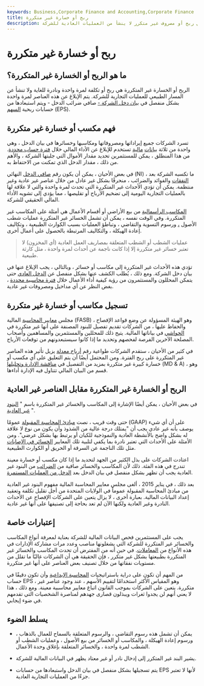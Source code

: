 ```yaml
---
keywords: Business,Corporate Finance and Accounting,Corporate Finance
title: ربح أو خسارة غير متكررة
description: الربح أو الخسارة غير المتكررة هي ربح أو مصروف غير متكرر لا ينشأ من العمليات العادية للشركة.
---
```


# ربح أو خسارة غير متكررة
## ما هو الربح أو الخسارة غير المتكررة؟

الربح أو الخسارة غير المتكررة هي ربح أو تكلفة لمرة واحدة ونادرة للغاية ولا تنشأ عن المسار الطبيعي للعمليات التجارية للشركة. يتم الإبلاغ عن هذه العناصر لمرة واحدة بشكل منفصل في [بيان دخل الشركة -](/incomestatement) صافي ضرائب الدخل - ويتم استبعادها من حسابات ربحية [السهم](/basic-earnings-per-share) (EPS).

## فهم مكسب أو خسارة غير متكررة

تسرد الشركات جميع إيراداتها ومصروفاتها ومكاسبها وخسائرها في بيان الدخل ، وهي واحدة من ثلاثة [بيانات](/accountingperiod) [مالية](/financial-statements) تستخدم للإبلاغ عن الأداء المالي خلال [فترة حساب محددة](/accountingperiod). من هذا المنطلق ، يمكن للمستثمرين تحديد مقدار الأموال التي جلبتها الشركة ، والأهم من ذلك ، مقدار الدخل الذي تمكنت من الاحتفاظ به.

في بعض الأحيان ، يمكن أن يكون رقم [صافي الدخل](/netincome) النهائي (NI) ، ما تكسبه الشركة بعد [النفقات](/businessexpenses) والفوائد والضرائب ، منحرفًا بشكل غير عادل من خلال عناصر غير عادية وغير منتظمة. يمكن أن تؤدي الأحداث غير المتكررة التي تحدث لمرة واحدة والتي لا علاقة لها بالعمليات التجارية اليومية إلى تضخيم الأرباح أو تقليصها ، مما يؤدي إلى تشويه الأداء المالي الحقيقي للشركة.

[المكاسب الرأسمالية](/capitalgain) من بيع الأراضي أو أقسام الأعمال هي أمثلة على المكاسب غير المتكررة. وفي الوقت نفسه ، يمكن أن تشمل الخسائر غير المتكررة عمليات شطب الأصول [،](/writedown) ورسوم التسوية والتقاضي ، وتباطؤ العمليات بسبب الكوارث الطبيعية ، وتكاليف إعادة الهيكلة ، والتكاليف المرتبطة بالحصول على أعمال أخرى.

> عمليات الشطب أو الشطب المتعلقة بمصاريف العمل العادية (أي المخزون) لا تعتبر خسائر غير متكررة إلا إذا كانت ناجمة عن أحداث لمرة واحدة ، مثل كارثة طبيعية.

>

تؤدي هذه الأحداث غير المتكررة إلى مكاسب أو خسائر ، وبالتالي ، يجب الإبلاغ عنها في بيان دخل الشركة. ومع ذلك ، يُطلب الكشف عنها بشكل منفصل عن [الدخل العادي](/income) حتى يتمكن المحللون والمستثمرون من رؤية كيفية أداء الأعمال خلال [فترة محاسبية محددة](/accountingperiod) ، بغض النظر عن أي مداخيل ومصروفات غير عادية.

## تسجيل مكاسب أو خسارة غير متكررة

مجلس [معايير المحاسبة](/fasb) المالية (FASB) ، وهو الهيئة المسؤولة عن وضع قواعد الإفصاح والحفاظ عليها ، من الشركات تقديم تفصيل للبنود المصنفة على أنها غير متكررة في [الحواشي](/footnote) في بياناتها المالية. يتيح ذلك للمحللين والمستثمرين والمساهمين وأصحاب المصلحة الآخرين الفرصة لفحصهم وتحديد ما إذا كانوا سيستبعدونهم من توقعات الأرباح.

في كثير من الأحيان ، ستقدم الشركات طواعية رقم [أرباح معدلة](/adjusted-earnings) يزيل تأثير هذه العناصر غير المتكررة على ربح الفترة. ومن المحتمل أيضًا أن يتم التعليق على أي مكسب أو خسارة كبيرة غير متكررة بمزيد من التفصيل في [مناقشة الإدارة وتحليلها](/mdanalysis) (MD & A) ، وهو قسم من البيان المالي تتناول فيه الإدارة أداءها.

## الربح أو الخسارة غير المتكررة مقابل العناصر غير العادية

في بعض الأحيان ، يمكن أيضًا الإشارة إلى المكاسب والخسائر غير المتكررة باسم " [البنود غير العادية](/extraordinaryitem) ".

حتى وقت قريب ، نصت [مبادئ المحاسبة المقبولة](/gaap) عمومًا (GAAP) على أن أي شيء يوصف بأنه غير عادي يجب أن "يمتلك درجة عالية من الشذوذ وأن يكون من نوع لا علاقة له بشكل واضح بالأنشطة العادية والنموذجية للكيان أو يرتبط بها بشكل عرضي". ومن الأمثلة على الأحداث التي تعتبر نادرة بما يكفي لتلبية تلك المعايير [الخسائر في الإصابات](/casualty-loss) مثل تلك الناجمة عن السرقة أو الحريق أو الكوارث الطبيعية.

اعتادت الشركات على بذل الكثير من الجهد لتحديد ما إذا كان مكسب أو خسارة معينة تندرج في هذه الفئة. ذلك لأن المكاسب والخسائر صافية من [الضرائب](/taxes) من البنود غير العادية يجب أن تظهر بشكل منفصل في بيان الدخل بعد [الدخل من العمليات المستمرة](/continuingoperations).

بعد ذلك ، في يناير 2015 ، ألغى مجلس معايير المحاسبة المالية مفهوم البنود غير العادية من مبادئ المحاسبة المقبولة عموماً في الولايات المتحدة من أجل تقليل تكلفة وتعقيد إعداد البيانات المالية. بعبارة أخرى ، لا يزال يتعين على الشركات الإفصاح عن الأحداث النادرة وغير العادية ولكنها الآن لم تعد بحاجة إلى تصنيفها على أنها غير عادية.

## إعتبارات خاصة

يجب على المستثمرين فحص البيانات المالية للشركة بعناية لمعرفة أنواع المكاسب والخسائر غير المتكررة للشركة التي يشغلونها مناصب وعدد مرات مشاركة الإدارات في هذه الأنواع من [المعاملات](/transaction). في حين أنه من المفترض أن تحدث المكاسب والخسائر غير المتكررة بطبيعتها بشكل غير متكرر ، فإن الحقيقة هي أن الشركات غالبًا ما تقلل من مستويات نفقاتها من خلال تصنيف بعض العناصر على أنها غير متكررة.

من المهم أن تكون على دراية باستراتيجيات [المحاسبة الإبداعية](/creative-accounting) وأن تكون دقيقًا في حساب EPS ، وهو المقياس الأكثر استخدامًا لتقييم الأسهم ، عند وجود عناصر غير متكررة. يتعين على الشركات بموجب القانون اتباع معايير محاسبية معينة. ومع ذلك ، هذا لا يعني أنهم لن يجدوا ثغرات ويبذلون قصارى جهدهم لمناصرة الشخصيات التي تقدمهم في ضوء إيجابي.

## يسلط الضوء

- يمكن أن تشمل هذه رسوم التقاضي ، والرسوم المتعلقة بالسماح للعمال بالذهاب ، ورسوم إعادة الهيكلة ، والمكاسب أو الخسائر من بيع الأصول ، وعمليات الشطب أو الشطب لمرة واحدة ، والخسائر المتعلقة بإغلاق وحدة الأعمال.

- يشير البند غير المتكرر إلى إدخال نادر أو غير معتاد يظهر في البيانات المالية للشركة.

- يتم تسجيلها بشكل منفصل في بيان الدخل واستبعادها من حسابات EPS لأنها لا تعتبر جزءًا من العمليات التجارية العادية.

